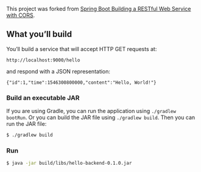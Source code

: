 This project was forked from [Spring Boot Building a RESTful Web Service with CORS](https://github.com/spring-guides/gs-rest-service-cors).

## What you’ll build
You’ll build a service that will accept HTTP GET requests at:
```
http://localhost:9000/hello
```
and respond with a JSON representation:
```
{"id":1,"time":1546300800000,"content":"Hello, World!"}
```
### Build an executable JAR
If you are using Gradle, you can run the application using `./gradlew bootRun`. 
Or you can build the JAR file using `./gradlew build`. 
Then you can run the JAR file:
```bash
$ ./gradlew build
```
### Run
```bash
$ java -jar build/libs/hello-backend-0.1.0.jar
```
